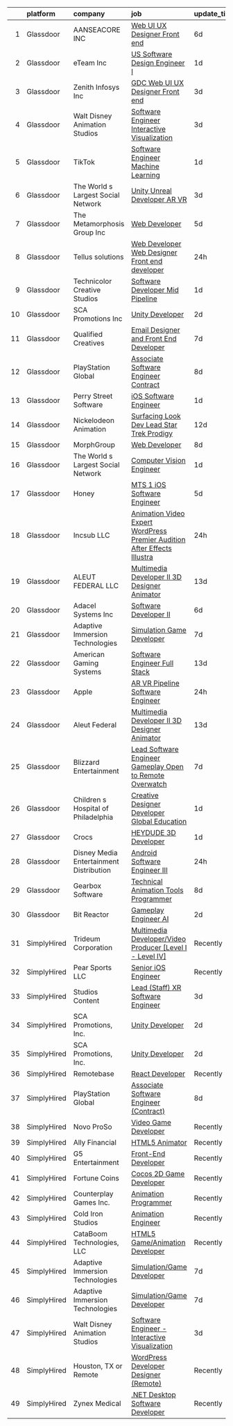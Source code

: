 

|    | platform    | company                                   | job                                                                                                                                                                                                                                                                                                                                                                                                                                                                                                                                                                                                                                                                                                                                                                                                                                                                                                                                                                                                                                                                                                                                                                                                                                                                                                                                                    | update_time   | location             |
|---:|:------------|:------------------------------------------|:-------------------------------------------------------------------------------------------------------------------------------------------------------------------------------------------------------------------------------------------------------------------------------------------------------------------------------------------------------------------------------------------------------------------------------------------------------------------------------------------------------------------------------------------------------------------------------------------------------------------------------------------------------------------------------------------------------------------------------------------------------------------------------------------------------------------------------------------------------------------------------------------------------------------------------------------------------------------------------------------------------------------------------------------------------------------------------------------------------------------------------------------------------------------------------------------------------------------------------------------------------------------------------------------------------------------------------------------------------|:--------------|:---------------------|
|  1 | Glassdoor   | AANSEACORE INC                            | [Web UI UX Designer  Front end ](https://www.glassdoor.com/partner/jobListing.htm?pos=130&ao=1136043&s=58&guid=0000018267a1f14faf3dd4746ba91035&src=GD_JOB_AD&t=SR&vt=w&ea=1&cs=1_389a6357&cb=1659596042907&jobListingId=1008035316079&jrtk=3-0-1g9jq3sbqkhr3801-1g9jq3scdia2b801-5106f7da2ec6d67c-)                                                                                                                                                                                                                                                                                                                                                                                                                                                                                                                                                                                                                                                                                                                                                                                                                                                                                                                                                                                                                                                   | 6d            | Atlanta, GA          |
|  2 | Glassdoor   | eTeam Inc                                 | [US Software Design Engineer I](https://www.glassdoor.com/partner/jobListing.htm?pos=129&ao=1136043&s=58&guid=0000018267a1f14faf3dd4746ba91035&src=GD_JOB_AD&t=SR&vt=w&cs=1_7bfaae60&cb=1659596042907&jobListingId=1008047154137&jrtk=3-0-1g9jq3sbqkhr3801-1g9jq3scdia2b801-6187570fbdecb288-)                                                                                                                                                                                                                                                                                                                                                                                                                                                                                                                                                                                                                                                                                                                                                                                                                                                                                                                                                                                                                                                         | 1d            | Alpharetta, GA       |
|  3 | Glassdoor   | Zenith Infosys Inc                        | [GDC Web UI UX Designer  Front end ](https://www.glassdoor.com/partner/jobListing.htm?pos=123&ao=1136043&s=58&guid=0000018267a1f14faf3dd4746ba91035&src=GD_JOB_AD&t=SR&vt=w&ea=1&cs=1_6455a3b8&cb=1659596042907&jobListingId=1008041417598&jrtk=3-0-1g9jq3sbqkhr3801-1g9jq3scdia2b801-1211e4909ad2be09-)                                                                                                                                                                                                                                                                                                                                                                                                                                                                                                                                                                                                                                                                                                                                                                                                                                                                                                                                                                                                                                               | 3d            | Atlanta, GA          |
|  4 | Glassdoor   | Walt Disney Animation Studios             | [Software Engineer   Interactive Visualization](https://www.glassdoor.com/partner/jobListing.htm?pos=103&ao=1110586&s=58&guid=0000018267a1f14faf3dd4746ba91035&src=GD_JOB_AD&t=SR&vt=w&cs=1_97ea7dc8&cb=1659596042900&jobListingId=1008041989274&cpc=21001CD36CB5FE0E&jrtk=3-0-1g9jq3sbqkhr3801-1g9jq3scdia2b801-eef8771ebd5cea44--6NYlbfkN0DAFTyt7pbDCC2JPO79CSdi1dIb81yjczP5qsKcZIxgiYm3-7g-689UM0rgypL64coUF2m2BeEUmxbx2zBMC0AKfSSb7ASF1UkNJ4gFrFlq882T0h1-_8ZQBImv7aDp0VvsK0gw7HlXE6ZDeQqbJUOH_wmfPAPBU-O03DmvU9azP1C07FY1MIm_HAINMFmgZGZwO9RcWhA2m9f9Ny1mW6bhQaLzUZa2yojG7LstFfZAmBevJX77-xMyNO-vF7UHntJEo6kDdrQJhbAgp0AZ4_2Id-VCzvTM8ckopjpd8-N1ndxisCZIHsTHHoEcQaCMfBimwBCHmfyTemFmR6nLRvG81dwkfAz1KlhH8PT6Ur5Sf41-1hTuDlqaTdfw4cCB5R9GrHZk-E0DXYXL6vRTPw6qxrE9QlnbSC6E8nyhw1RsNWvW0nPDJYezYRbxvxnU7pkUSKKlA9exXg%3D%3D)                                                                                                                                                                                                                                                                                                                                                                                                                                                                                                                        | 3d            | Burbank, CA          |
|  5 | Glassdoor   | TikTok                                    | [Software Engineer  Machine Learning](https://www.glassdoor.com/partner/jobListing.htm?pos=112&ao=1136043&s=58&guid=0000018267a1f14faf3dd4746ba91035&src=GD_JOB_AD&t=SR&vt=w&cs=1_87cd93d6&cb=1659596042901&jobListingId=1008048608445&jrtk=3-0-1g9jq3sbqkhr3801-1g9jq3scdia2b801-3abf7731aa25eaea-)                                                                                                                                                                                                                                                                                                                                                                                                                                                                                                                                                                                                                                                                                                                                                                                                                                                                                                                                                                                                                                                   | 1d            | Mountain View, CA    |
|  6 | Glassdoor   | The World s Largest Social Network        | [Unity Unreal Developer  AR VR ](https://www.glassdoor.com/partner/jobListing.htm?pos=104&ao=1110586&s=58&guid=0000018267a1f14faf3dd4746ba91035&src=GD_JOB_AD&t=SR&vt=w&ea=1&cs=1_c6bfefb7&cb=1659596042901&jobListingId=1008042375696&cpc=D69957E0862862E0&jrtk=3-0-1g9jq3sbqkhr3801-1g9jq3scdia2b801-f494ee243d38d501--6NYlbfkN0DSgjPPcnEdvoK3uuxfISLALE6pB1FR7YSHOr_tSg5_QGIhoz_2VqUepdcKLBLI_zRVnZbHpaOUUg4zxA3YNJqfgCq-9o0liKzrVYmTrr_XDVnqIg3IFXNOjuKyMfftGZmcup85RVP1_M3P6WAr9I7CFCQ97cF5i0P5r4PJSMbs2tcTlq4Tns3828ryMbok2VA983uLDWnBnzYUcEjzTkDrrcrBfvVh2Kk0IkHxcvqM5yJuhrJPZkx9VUpX5x6x7kqabPZZQcIs_1KeecxUOriFZ_0u97m6NigLjuhjwV1GIBKrW2flH7qh_wXI-sBaqCL8JaU9qSyrWEqSuTOjZkmOdzi7f5lhubdHNgIzEmhrxSqQB_tD8VWqTi9GKRHCka-A33E3sporIlK-vpw2Pijzu8JFjt-qM_435D_cKxN0u4_ZCC7BV5j2PP7kO1WUrRu825keALAONOwSeXOqhJR0TRL644YXUfuGnM_YyP89ePyB7D1JT36r7TgZ0dePrS4XFZVMgRYkIXeFPz5wNh6Fo34q3NVi3IdeFJm_BpXc9iPQp26TE6fbbg6Xp8_IdjMYEo5DPgfXF4lTR3mxk5KC)                                                                                                                                                                                                                                                                                                                                                                                              | 3d            | Sausalito, CA        |
|  7 | Glassdoor   | The Metamorphosis Group  Inc              | [Web Developer](https://www.glassdoor.com/partner/jobListing.htm?pos=108&ao=1136043&s=58&guid=0000018267a1f14faf3dd4746ba91035&src=GD_JOB_AD&t=SR&vt=w&ea=1&cs=1_11a9a0c9&cb=1659596042901&jobListingId=1008037368587&jrtk=3-0-1g9jq3sbqkhr3801-1g9jq3scdia2b801-116260a29a467ef5-)                                                                                                                                                                                                                                                                                                                                                                                                                                                                                                                                                                                                                                                                                                                                                                                                                                                                                                                                                                                                                                                                    | 5d            | McLean, VA           |
|  8 | Glassdoor   | Tellus solutions                          | [Web Developer   Web Designer Front end developer](https://www.glassdoor.com/partner/jobListing.htm?pos=117&ao=1136043&s=58&guid=0000018267a1f14faf3dd4746ba91035&src=GD_JOB_AD&t=SR&vt=w&ea=1&cs=1_7da22c54&cb=1659596042902&jobListingId=1008050512122&jrtk=3-0-1g9jq3sbqkhr3801-1g9jq3scdia2b801-26e6073a178e7388-)                                                                                                                                                                                                                                                                                                                                                                                                                                                                                                                                                                                                                                                                                                                                                                                                                                                                                                                                                                                                                                 | 24h           | Mettawa, IL          |
|  9 | Glassdoor   | Technicolor Creative Studios              | [Software Developer  Mid    Pipeline](https://www.glassdoor.com/partner/jobListing.htm?pos=111&ao=1136043&s=58&guid=0000018267a1f14faf3dd4746ba91035&src=GD_JOB_AD&t=SR&vt=w&cs=1_761669d4&cb=1659596042901&jobListingId=1008049020646&jrtk=3-0-1g9jq3sbqkhr3801-1g9jq3scdia2b801-47806232e16ec4ef-)                                                                                                                                                                                                                                                                                                                                                                                                                                                                                                                                                                                                                                                                                                                                                                                                                                                                                                                                                                                                                                                   | 1d            | Los Angeles, CA      |
| 10 | Glassdoor   | SCA Promotions  Inc                       | [Unity Developer](https://www.glassdoor.com/partner/jobListing.htm?pos=101&ao=1110586&s=58&guid=0000018267a1f14faf3dd4746ba91035&src=GD_JOB_AD&t=SR&vt=w&ea=1&cs=1_c793a90d&cb=1659596042900&jobListingId=1008044540481&cpc=1641D5D5536C06B6&jrtk=3-0-1g9jq3sbqkhr3801-1g9jq3scdia2b801-8d5fbf2228f1c08e--6NYlbfkN0CGk2nZkYo_9FB79XId18OpQDHY6g94ONhdUJpB4SBwer5q8kV_jzNpveeNS5OfFTS-zbA0Ccrb2PfPN4L4axPFku2_b8ZVmNT_fx9zWAQo0ML6qy8w53ry5sZ122YUK8nYYZNiHhQd8jJnxpNJPefAOCesyVSmE3lPK2FkETtpKEkqYNQKBEtkAcdsrC1d1r3wBdj_XiQlEKlmuDPL7p36pmzWE1v-4CtfgZ_B6fWvztNybcAQowDJ3o81Y-Uyedu6UPUDJUdMY1krdGsWtTSiO-Y_d1nBaBEhfWoojystOLtlM6XDePsLcby-E0q3Iptyvj5KCS4b7S7HRcdgaG7DoA2W08uSdDNa6x2pvphnnBmP7DvSvvXhqiVxHmHk1wskpCn5NPUqoOyqMFLRlyJEm4AVg4HKiESp6uvubyAaROFYXzSYowJuBHZXIyXRBypqP811oy4t9RypzQ9xlaVwkNzJH1HTNulsvG9guKiscM6ZDdW0Gnt59DwzNRCgUmU%3D)                                                                                                                                                                                                                                                                                                                                                                                                                                                                                               | 2d            | Dallas, TX           |
| 11 | Glassdoor   | Qualified Creatives                       | [Email Designer and Front End Developer](https://www.glassdoor.com/partner/jobListing.htm?pos=121&ao=1136043&s=58&guid=0000018267a1f14faf3dd4746ba91035&src=GD_JOB_AD&t=SR&vt=w&ea=1&cs=1_0da96419&cb=1659596042906&jobListingId=1008033137025&jrtk=3-0-1g9jq3sbqkhr3801-1g9jq3scdia2b801-7ca1089cb3beb639-)                                                                                                                                                                                                                                                                                                                                                                                                                                                                                                                                                                                                                                                                                                                                                                                                                                                                                                                                                                                                                                           | 7d            | Fort Lauderdale, FL  |
| 12 | Glassdoor   | PlayStation Global                        | [Associate Software Engineer  Contract ](https://www.glassdoor.com/partner/jobListing.htm?pos=113&ao=1136043&s=58&guid=0000018267a1f14faf3dd4746ba91035&src=GD_JOB_AD&t=SR&vt=w&ea=1&cs=1_cdeea0b6&cb=1659596042901&jobListingId=1008031450587&jrtk=3-0-1g9jq3sbqkhr3801-1g9jq3scdia2b801-03ce7458d3a9f208-)                                                                                                                                                                                                                                                                                                                                                                                                                                                                                                                                                                                                                                                                                                                                                                                                                                                                                                                                                                                                                                           | 8d            | San Diego, CA        |
| 13 | Glassdoor   | Perry Street Software                     | [iOS Software Engineer](https://www.glassdoor.com/partner/jobListing.htm?pos=107&ao=1110586&s=58&guid=0000018267a1f14faf3dd4746ba91035&src=GD_JOB_AD&t=SR&vt=w&cs=1_2bf7b3c9&cb=1659596042901&jobListingId=1008048418126&cpc=654405A9B1E0A9F5&jrtk=3-0-1g9jq3sbqkhr3801-1g9jq3scdia2b801-5617e6d11ba572a4--6NYlbfkN0DG4ntHtB_rMsnfhgmnSvK2brktLme1L4SiDeJjQ-izrVOLqRJ5-yjEjDkpeVLIPLJWrZtAar6viObD-m9-cPEn8VW5VO5EnwQAocKezS3YIIvwf5KiCQjHXBnINYVELZF-28EX2licSzwqnaBB0BPQVb8MDdf9MH5uwTzkO7Ug1zJEdD514YZno7c8HKeXJyl20wPjoxJTQ468prqhqe85L_IWa4NBYqvKOyEG9hQe-TXnNRM6agGrAP-xQvr2Ug5KVExZmbjgv8e8txG7MJQ9DUwwydgIfIm-p4ns70_JVYSosX-KPyzAer8zWUUzExGTUYHfrI-M0jVe4LHdKX7fVk260mJePN-8CHub6jMeJGElGg2ipAw3yfnf9mQUbV70r0JN5nredkEy-oDGeZWoviJHIt1kjatOCgNYUX5e8b_5yGIYDkzXzwwa906RdgRsD8F1UcE6E2aBVG75INy275QFaWYuZB-VxOyMeIwTn_P8Letw7oXYdWOXv771dMjIA1h67zfPapmp9ElTSYaLRJ9D2i9SzFT0qx06RESkAT6T9wE0dZOcFqPppLUQ1B3gGHMj9Ko2IeTZncC5yJw_66mv07AipRfXwHHppvV07rjJCqmEKg6TEjpSB4Igq_mAVSHZaOx2Sq-mM9vPX-uVap1uQXlgDbeTWv96suLJM1h1pZm1tiS2VhBS8y88L6ushAHdpNF_8vb1bDsNGaC05Eb7CgcqN8VcG0xv3R7y21V2E8bIBq830soX7upiwK6xBerQWAYpZsPbcIHHIST1IjAteXPNmky5VkUmHmB1gEfNIIAfPVRJYlEWZVmjgiHyooHAxOrDA7YwIVc0ut_45Y0fLLiISVlDr_SM6yRrsYMHtbDjkiCtlVhNSG36f086e06vCP8FjOwn85RvkXWNzKU9yOwV0GToGC6LZZDif5QV_VTpSdKlbnm2AS1q5DQ%3D)                              | 1d            | New York, NY         |
| 14 | Glassdoor   | Nickelodeon Animation                     | [Surfacing Look Dev Lead  Star Trek  Prodigy ](https://www.glassdoor.com/partner/jobListing.htm?pos=119&ao=1136043&s=58&guid=0000018267a1f14faf3dd4746ba91035&src=GD_JOB_AD&t=SR&vt=w&cs=1_081d4e47&cb=1659596042902&jobListingId=1008024027910&jrtk=3-0-1g9jq3sbqkhr3801-1g9jq3scdia2b801-b6191067f595f254-)                                                                                                                                                                                                                                                                                                                                                                                                                                                                                                                                                                                                                                                                                                                                                                                                                                                                                                                                                                                                                                          | 12d           | Burbank, CA          |
| 15 | Glassdoor   | MorphGroup                                | [Web Developer](https://www.glassdoor.com/partner/jobListing.htm?pos=115&ao=1136043&s=58&guid=0000018267a1f14faf3dd4746ba91035&src=GD_JOB_AD&t=SR&vt=w&ea=1&cs=1_1bbf5cf1&cb=1659596042901&jobListingId=1008032025394&jrtk=3-0-1g9jq3sbqkhr3801-1g9jq3scdia2b801-7a3edc92aa0afc92-)                                                                                                                                                                                                                                                                                                                                                                                                                                                                                                                                                                                                                                                                                                                                                                                                                                                                                                                                                                                                                                                                    | 8d            | Chantilly, VA        |
| 16 | Glassdoor   | The World s Largest Social Network        | [Computer Vision Engineer](https://www.glassdoor.com/partner/jobListing.htm?pos=106&ao=1110586&s=58&guid=0000018267a1f14faf3dd4746ba91035&src=GD_JOB_AD&t=SR&vt=w&ea=1&cs=1_67bce6b8&cb=1659596042901&jobListingId=1008048926964&cpc=56C4EA4A1A191A49&jrtk=3-0-1g9jq3sbqkhr3801-1g9jq3scdia2b801-f2859ed9ca70d070--6NYlbfkN0DSgjPPcnEdvoK3uuxfISLALE6pB1FR7YSHOr_tSg5_QGIhoz_2VqUepdcKLBLI_zTQDUXKUWfMuJ8z4wGJWjPLlNhIC6-QLzZ2SD_BdvGPrlGHcV-JY8TfpqZv30Bo9kNQZz3Akks__UOuOXncoch98-oHmC6PsX_rYPDxgKR8Hs6vhDf2KT8Uw4s-gmoy53_hcFaA4OLI-bVpDQa6XS9C8TTKYOt5h5zNxO_j4PJaGyieDFdYK7EaicEElH3nS-qwJvc84I1ye5crKXXYdoBDcodpcv9cfQAMREZ64U2oLyhDKycI4HGuDPM3jUrCZxnyi1eGhSjnceuBCvgg9aMNiG5SpvdXfObkz6cZfOHD4OVS9T26JwDAeabn2JcFDJMC5XR6QtABlowRvwUgLneMKXupFJeqzFj6Uy3-MAo0RyE9artcAUDkm_mKpR9V_U0RjYf4Mea7q6CxuPaFd1LE8Sp0ZNazzSnKdus8IP5oz6JU3nisYOxQuBtaLprdrtQ8ZO1e4D5qqjpLskg2g0clX1brhwMr4PLAuLTXRe9z5EgcPQ_CN_HSk2DaKzNFEsyCGInqiDdp9d1AU6b19t-K)                                                                                                                                                                                                                                                                                                                                                                                                    | 1d            | Houston, TX          |
| 17 | Glassdoor   | Honey                                     | [MTS 1  iOS Software Engineer](https://www.glassdoor.com/partner/jobListing.htm?pos=128&ao=1136043&s=58&guid=0000018267a1f14faf3dd4746ba91035&src=GD_JOB_AD&t=SR&vt=w&cs=1_7acd392d&cb=1659596042907&jobListingId=1008038704373&jrtk=3-0-1g9jq3sbqkhr3801-1g9jq3scdia2b801-bcd61e28757b375e-)                                                                                                                                                                                                                                                                                                                                                                                                                                                                                                                                                                                                                                                                                                                                                                                                                                                                                                                                                                                                                                                          | 5d            | Texas                |
| 18 | Glassdoor   | Incsub  LLC                               | [Animation   Video Expert  WordPress Premier Audition After Effects Illustra](https://www.glassdoor.com/partner/jobListing.htm?pos=109&ao=1136043&s=58&guid=0000018267a1f14faf3dd4746ba91035&src=GD_JOB_AD&t=SR&vt=w&ea=1&cs=1_1fd97a3b&cb=1659596042901&jobListingId=1008049876304&jrtk=3-0-1g9jq3sbqkhr3801-1g9jq3scdia2b801-19b106ac8b875f2f-)                                                                                                                                                                                                                                                                                                                                                                                                                                                                                                                                                                                                                                                                                                                                                                                                                                                                                                                                                                                                      | 24h           | Remote               |
| 19 | Glassdoor   | ALEUT FEDERAL LLC                         | [Multimedia Developer II   3D Designer Animator](https://www.glassdoor.com/partner/jobListing.htm?pos=125&ao=1136043&s=58&guid=0000018267a1f14faf3dd4746ba91035&src=GD_JOB_AD&t=SR&vt=w&ea=1&cs=1_80188391&cb=1659596042907&jobListingId=1008020532641&jrtk=3-0-1g9jq3sbqkhr3801-1g9jq3scdia2b801-6861b7da3f143f87-)                                                                                                                                                                                                                                                                                                                                                                                                                                                                                                                                                                                                                                                                                                                                                                                                                                                                                                                                                                                                                                   | 13d           | Colorado Springs, CO |
| 20 | Glassdoor   | Adacel Systems Inc                        | [Software Developer II](https://www.glassdoor.com/partner/jobListing.htm?pos=116&ao=1136043&s=58&guid=0000018267a1f14faf3dd4746ba91035&src=GD_JOB_AD&t=SR&vt=w&ea=1&cs=1_d788ea79&cb=1659596042902&jobListingId=1008035461816&jrtk=3-0-1g9jq3sbqkhr3801-1g9jq3scdia2b801-b2f58a6daf0206d2-)                                                                                                                                                                                                                                                                                                                                                                                                                                                                                                                                                                                                                                                                                                                                                                                                                                                                                                                                                                                                                                                            | 6d            | Orlando, FL          |
| 21 | Glassdoor   | Adaptive Immersion Technologies           | [Simulation Game Developer](https://www.glassdoor.com/partner/jobListing.htm?pos=102&ao=1110586&s=58&guid=0000018267a1f14faf3dd4746ba91035&src=GD_JOB_AD&t=SR&vt=w&ea=1&cs=1_75261979&cb=1659596042900&jobListingId=1008033134992&cpc=C4A69CCDBB3B9599&jrtk=3-0-1g9jq3sbqkhr3801-1g9jq3scdia2b801-8696b9e614df0506--6NYlbfkN0Ah9U34QtNT-Rg7ow0I6j33eRcaaM9l7k5iW_6MlROAU0HQnuUL2uxLKSiskT1dvNKJrLJNOcVfRYh6zJkw4erGg5h66n8ksKwr6mUwUADIHrzs_MmvP5G2FHV5Qsh4jlJ6hb429Zq0t_uQi2QjuGsQrYuVHVmrbkVoaVQkHIdGtPuDinc7CtWL0V7Omp8Ej6cYrGdHgAn4JHig8MrdJJJ1WsgVEH6z5WpXfOBaOFAJNn9wmc2eNcrZGRN-jFxEoFeWkErdIoZys5PccfCHcWfxcrZjB9fUnMMgbZXCeXKz2YFQozoQtBucPZuf14cpEbhvKmVl-jDyRuXR24JNwtfXSoCXooD51t6TFaN7QGc-wzbXuoWCA98oqq-7wY-HuL9UtZFF7GwlL8SpbCb-4R9U9ygU48FqRLAluuKZ4PIno-sBUPNkQI7Xv-DM_H-8HGuSywJutB4GNHPjjSIpQna1_9G5ho83DmhEVwWlB6ANqcfaTiqAgrwWgbqBsEXwzyo%3D)                                                                                                                                                                                                                                                                                                                                                                                                                                                                                     | 7d            | Remote               |
| 22 | Glassdoor   | American Gaming Systems                   | [Software Engineer  Full Stack](https://www.glassdoor.com/partner/jobListing.htm?pos=126&ao=1136043&s=58&guid=0000018267a1f14faf3dd4746ba91035&src=GD_JOB_AD&t=SR&vt=w&ea=1&cs=1_49d47e8d&cb=1659596042907&jobListingId=1008020315834&jrtk=3-0-1g9jq3sbqkhr3801-1g9jq3scdia2b801-ad23a8b086062761-)                                                                                                                                                                                                                                                                                                                                                                                                                                                                                                                                                                                                                                                                                                                                                                                                                                                                                                                                                                                                                                                    | 13d           | Atlanta, GA          |
| 23 | Glassdoor   | Apple                                     | [AR VR Pipeline Software Engineer](https://www.glassdoor.com/partner/jobListing.htm?pos=105&ao=1110586&s=58&guid=0000018267a1f14faf3dd4746ba91035&src=GD_JOB_AD&t=SR&vt=w&cs=1_992b3f30&cb=1659596042901&jobListingId=1008051420202&cpc=AC285F3A3ECA6BB0&jrtk=3-0-1g9jq3sbqkhr3801-1g9jq3scdia2b801-e589d102ade852dd--6NYlbfkN0BvKrLyj5gPmtZO9T8euul8TCxuuKNOtzRJOomxnwSEodTz2Bc-sPZlt2Zgji_QUXFCHiFzCn9WCnCqcsKwU5x_xdOwXNXaI_kSa_WTFrV_IQYS1SetIbbPa4A1_0L1TPsbFnyoAdf1t4Ni5i7vyXL-GzxE2ILYV30u8DoL3dt5Z2IyM0hXtOqb2tQXd0KpQWe2I4HYmFbNJDPWmo-pbGAChDCY1F24JE1U36hPF9KIrEffZIXerslbtJq1-PYZFKQ1oHVDNOfvOgokPLTy_RNDru6iFOoQ0HyrSF6HGUphFQgBU10OhmN63IPY1ZOoLy8T0UdcKLL4E7HmrpbaIoy7XgmBjDFR66L44lcwmT746cRZ9F452XdOnsti5Y3QEWlrNC0paAmQaW2Ej49LZfDAW9jklZY02rotCR0PT2f-9cNCgHU46_F5XwzK1Y7rNk6uVgjpLBjbZfiWFFgyEow12p0TElN-Is9Nw0t5UUO9NddTGzU71_FgJbe015X1Y97ph8weqtBwR6_myFaTznYpmGTBu_jeMd_BSO09aYEcS2V-DVLjmIGKZfnN1b1k-MQNwRziu_GrzJWNhwjCX01zOCoHgulavxLLUfNFCF6PLV3H_8YziHmRVas13srLG3zbC6VNC8y0JftANlJdX3GXGXbMcAhd-Wnh2mTCpI4V5ICeZfOMJOHfPhu5u_JyMrQvbrtMg4EOcFSQqJ09QX99orgDtjK_vL099fUi6K1hzUuWzlw5JZ7Kj2lMnAMJD7uEBvuu3G9JM8Tw9Qe0dg78B_i9biekmqF6KxrlaLXkUJdPlxOwLHH0hya5w9nQsRkeXnZ4BWNBEF7dCkyweeBs2U8QBj-rzmv_1GbaCtr24ohuGzPI61qmUDaZ9of1mrwYuAu47ixL4ngccz6lGHjq0s21J2cU8cCRrMhRTbRAm1lGhhfA373h7KYqvTu72ej5l6w7U2pCSVTwodOMZdPX) | 24h           | Cupertino, CA        |
| 24 | Glassdoor   | Aleut Federal                             | [Multimedia Developer II   3D Designer Animator](https://www.glassdoor.com/partner/jobListing.htm?pos=127&ao=1136043&s=58&guid=0000018267a1f14faf3dd4746ba91035&src=GD_JOB_AD&t=SR&vt=w&cs=1_d8cb3132&cb=1659596042907&jobListingId=1008021020998&jrtk=3-0-1g9jq3sbqkhr3801-1g9jq3scdia2b801-3aa78bb73d048592-)                                                                                                                                                                                                                                                                                                                                                                                                                                                                                                                                                                                                                                                                                                                                                                                                                                                                                                                                                                                                                                        | 13d           | Colorado Springs, CO |
| 25 | Glassdoor   | Blizzard Entertainment                    | [Lead Software Engineer  Gameplay  Open to Remote    Overwatch](https://www.glassdoor.com/partner/jobListing.htm?pos=124&ao=1136043&s=58&guid=0000018267a1f14faf3dd4746ba91035&src=GD_JOB_AD&t=SR&vt=w&cs=1_92ef6c65&cb=1659596042907&jobListingId=1008033525660&jrtk=3-0-1g9jq3sbqkhr3801-1g9jq3scdia2b801-3fbcedc13dc51f81-)                                                                                                                                                                                                                                                                                                                                                                                                                                                                                                                                                                                                                                                                                                                                                                                                                                                                                                                                                                                                                         | 7d            | Irvine, CA           |
| 26 | Glassdoor   | Children s Hospital of Philadelphia       | [Creative Designer Developer   Global Education](https://www.glassdoor.com/partner/jobListing.htm?pos=114&ao=1136043&s=58&guid=0000018267a1f14faf3dd4746ba91035&src=GD_JOB_AD&t=SR&vt=w&cs=1_f072c16f&cb=1659596042904&jobListingId=1008047525869&jrtk=3-0-1g9jq3sbqkhr3801-1g9jq3scdia2b801-0e729ca8e5ee00a8-)                                                                                                                                                                                                                                                                                                                                                                                                                                                                                                                                                                                                                                                                                                                                                                                                                                                                                                                                                                                                                                        | 1d            | Philadelphia, PA     |
| 27 | Glassdoor   | Crocs                                     | [HEYDUDE  3D Developer](https://www.glassdoor.com/partner/jobListing.htm?pos=110&ao=1136043&s=58&guid=0000018267a1f14faf3dd4746ba91035&src=GD_JOB_AD&t=SR&vt=w&cs=1_fdc5a8a7&cb=1659596042901&jobListingId=1008047559303&jrtk=3-0-1g9jq3sbqkhr3801-1g9jq3scdia2b801-b3f3e6de35ba6173-)                                                                                                                                                                                                                                                                                                                                                                                                                                                                                                                                                                                                                                                                                                                                                                                                                                                                                                                                                                                                                                                                 | 1d            | Westwood, MA         |
| 28 | Glassdoor   | Disney Media   Entertainment Distribution | [Android Software Engineer III](https://www.glassdoor.com/partner/jobListing.htm?pos=118&ao=1136043&s=58&guid=0000018267a1f14faf3dd4746ba91035&src=GD_JOB_AD&t=SR&vt=w&cs=1_4dbd3be7&cb=1659596042902&jobListingId=1008049869167&jrtk=3-0-1g9jq3sbqkhr3801-1g9jq3scdia2b801-2ae43db79db18537-)                                                                                                                                                                                                                                                                                                                                                                                                                                                                                                                                                                                                                                                                                                                                                                                                                                                                                                                                                                                                                                                         | 24h           | San Francisco, CA    |
| 29 | Glassdoor   | Gearbox Software                          | [Technical Animation Tools Programmer](https://www.glassdoor.com/partner/jobListing.htm?pos=122&ao=1136043&s=58&guid=0000018267a1f14faf3dd4746ba91035&src=GD_JOB_AD&t=SR&vt=w&ea=1&cs=1_55639318&cb=1659596042907&jobListingId=1008029963137&jrtk=3-0-1g9jq3sbqkhr3801-1g9jq3scdia2b801-6d93732b1841f5c1-)                                                                                                                                                                                                                                                                                                                                                                                                                                                                                                                                                                                                                                                                                                                                                                                                                                                                                                                                                                                                                                             | 8d            | Frisco, TX           |
| 30 | Glassdoor   | Bit Reactor                               | [Gameplay Engineer  AI ](https://www.glassdoor.com/partner/jobListing.htm?pos=120&ao=1136043&s=58&guid=0000018267a1f14faf3dd4746ba91035&src=GD_JOB_AD&t=SR&vt=w&cs=1_daa57ee6&cb=1659596042905&jobListingId=1008045602981&jrtk=3-0-1g9jq3sbqkhr3801-1g9jq3scdia2b801-4710f37713716094-)                                                                                                                                                                                                                                                                                                                                                                                                                                                                                                                                                                                                                                                                                                                                                                                                                                                                                                                                                                                                                                                                | 2d            | Maryland             |
| 31 | SimplyHired | Trideum Corporation                       | [Multimedia Developer/Video Producer [Level I - Level IV]](https://www.simplyhired.com/job/8dfMOgpu3iGje99mRpARvzGM-exCiz0AnstPyBlPgWfwP2_YdDcg_g?q=animation+developer)                                                                                                                                                                                                                                                                                                                                                                                                                                                                                                                                                                                                                                                                                                                                                                                                                                                                                                                                                                                                                                                                                                                                                                               | Recently      | Fort Sam Houston, TX |
| 32 | SimplyHired | Pear Sports LLC                           | [Senior iOS Engineer](https://www.simplyhired.com/job/ogE_FKcrmOauLNW0WPOvD_K_Rc_YLFLOi7yqUsR0pGeMMVeNCusxUw?q=animation+developer)                                                                                                                                                                                                                                                                                                                                                                                                                                                                                                                                                                                                                                                                                                                                                                                                                                                                                                                                                                                                                                                                                                                                                                                                                    | Recently      | Remote               |
| 33 | SimplyHired | Studios Content                           | [Lead (Staff) XR Software Engineer](https://www.simplyhired.com/job/AtJOLI94RkomHp9LZsm4ox_Q1NCvRjUgdPk7yNIIFZOdLVSyiXEBSA?q=animation+developer)                                                                                                                                                                                                                                                                                                                                                                                                                                                                                                                                                                                                                                                                                                                                                                                                                                                                                                                                                                                                                                                                                                                                                                                                      | 3d            | Glendale, CA         |
| 34 | SimplyHired | SCA Promotions, Inc.                      | [Unity Developer](https://www.simplyhired.com/job/HmRGXVQyCjxrIJT17t5pkCAHXL1igKpORhwf2i44IN6WAaULaBHeIw?q=animation+developer)                                                                                                                                                                                                                                                                                                                                                                                                                                                                                                                                                                                                                                                                                                                                                                                                                                                                                                                                                                                                                                                                                                                                                                                                                        | 2d            | Dallas, TX           |
| 35 | SimplyHired | SCA Promotions, Inc.                      | [Unity Developer](https://www.simplyhired.com/job/HmRGXVQyCjxrIJT17t5pkCAHXL1igKpORhwf2i44IN6WAaULaBHeIw?q=animation+developer)                                                                                                                                                                                                                                                                                                                                                                                                                                                                                                                                                                                                                                                                                                                                                                                                                                                                                                                                                                                                                                                                                                                                                                                                                        | 2d            | Dallas, TX           |
| 36 | SimplyHired | Remotebase                                | [React Developer](https://www.simplyhired.com/job/ld6TNVdESPm10EhPZOY2CAZ-jIWI8guBJyi5U4oNa9yu-qrl1oPzxw?q=animation+developer)                                                                                                                                                                                                                                                                                                                                                                                                                                                                                                                                                                                                                                                                                                                                                                                                                                                                                                                                                                                                                                                                                                                                                                                                                        | Recently      | United States        |
| 37 | SimplyHired | PlayStation Global                        | [Associate Software Engineer (Contract)](https://www.simplyhired.com/job/SzV7FfkdI6lT1EJila8fCMDsbFAM6pifbkrMdwSfRviQ3_6vb73S5g?q=animation+developer)                                                                                                                                                                                                                                                                                                                                                                                                                                                                                                                                                                                                                                                                                                                                                                                                                                                                                                                                                                                                                                                                                                                                                                                                 | 8d            | San Diego, CA        |
| 38 | SimplyHired | Novo ProSo                                | [Video Game Developer](https://www.simplyhired.com/job/AS_RVkKzbpZe9hmYQoSTRcdyU_xw3kSxk9ZoUP7tOns3El3f_1x1TQ?q=animation+developer)                                                                                                                                                                                                                                                                                                                                                                                                                                                                                                                                                                                                                                                                                                                                                                                                                                                                                                                                                                                                                                                                                                                                                                                                                   | Recently      | Warrensburg, MO      |
| 39 | SimplyHired | Ally Financial                            | [HTML5 Animator](https://www.simplyhired.com/job/nALAXYnSAULwPR4KKgCZeqMUxMlWYaSjM_gmb7Oh6XqDXaVFXYnmZg?q=animation+developer)                                                                                                                                                                                                                                                                                                                                                                                                                                                                                                                                                                                                                                                                                                                                                                                                                                                                                                                                                                                                                                                                                                                                                                                                                         | Recently      | Charlotte, NC        |
| 40 | SimplyHired | G5 Entertainment                          | [Front-End Developer](https://www.simplyhired.com/job/zKfcymdm3jmvJkBPXSuTDEK61tlLrs7TDRlx0PAnh1xsM9fx_-M9Zw?q=animation+developer)                                                                                                                                                                                                                                                                                                                                                                                                                                                                                                                                                                                                                                                                                                                                                                                                                                                                                                                                                                                                                                                                                                                                                                                                                    | Recently      | Remote               |
| 41 | SimplyHired | Fortune Coins                             | [Cocos 2D Game Developer](https://www.simplyhired.com/job/kBw9x8f9uFCyRtwg5kJb17iXBteY7dUA0MZCJQFWo5qCo8V6GuT-gQ?q=animation+developer)                                                                                                                                                                                                                                                                                                                                                                                                                                                                                                                                                                                                                                                                                                                                                                                                                                                                                                                                                                                                                                                                                                                                                                                                                | Recently      | Remote               |
| 42 | SimplyHired | Counterplay Games Inc.                    | [Animation Programmer](https://www.simplyhired.com/job/ja01lGWLinKLuR563KA6A4U8WQhuf1FHnXZkvmF_Ju9Z07Y3VkVtsQ?q=animation+developer)                                                                                                                                                                                                                                                                                                                                                                                                                                                                                                                                                                                                                                                                                                                                                                                                                                                                                                                                                                                                                                                                                                                                                                                                                   | Recently      | Remote               |
| 43 | SimplyHired | Cold Iron Studios                         | [Animation Engineer](https://www.simplyhired.com/job/_k9O-EHdSx8NESZMFWM66htNlUjbI1UCI5s37Wea0oYwUMx34VHqVg?q=animation+developer)                                                                                                                                                                                                                                                                                                                                                                                                                                                                                                                                                                                                                                                                                                                                                                                                                                                                                                                                                                                                                                                                                                                                                                                                                     | Recently      | Remote               |
| 44 | SimplyHired | CataBoom Technologies, LLC                | [HTML5 Game/Animation Developer](https://www.simplyhired.com/job/rcD9kqRruTFu3sLPN7RcYmKqhwYda35Xkfl4DXnDIh1VgwPtoMUoDw?q=animation+developer)                                                                                                                                                                                                                                                                                                                                                                                                                                                                                                                                                                                                                                                                                                                                                                                                                                                                                                                                                                                                                                                                                                                                                                                                         | Recently      | Richardson, TX       |
| 45 | SimplyHired | Adaptive Immersion Technologies           | [Simulation/Game Developer](https://www.simplyhired.com/job/xt1bXe-Hgg6UDhW6Brfrvkr_syP5woUD3sCZAgUi1qNYMM5Q28E2lw?q=animation+developer)                                                                                                                                                                                                                                                                                                                                                                                                                                                                                                                                                                                                                                                                                                                                                                                                                                                                                                                                                                                                                                                                                                                                                                                                              | 7d            | Remote               |
| 46 | SimplyHired | Adaptive Immersion Technologies           | [Simulation/Game Developer](https://www.simplyhired.com/job/xt1bXe-Hgg6UDhW6Brfrvkr_syP5woUD3sCZAgUi1qNYMM5Q28E2lw?q=animation+developer)                                                                                                                                                                                                                                                                                                                                                                                                                                                                                                                                                                                                                                                                                                                                                                                                                                                                                                                                                                                                                                                                                                                                                                                                              | 7d            | Remote               |
| 47 | SimplyHired | Walt Disney Animation Studios             | [Software Engineer - Interactive Visualization](https://www.simplyhired.com/job/6PVvJemDvjMhLzO0et80-waoS1opQ5r383ZWlKom5bFB_foTL1BX6w?q=animation+developer)                                                                                                                                                                                                                                                                                                                                                                                                                                                                                                                                                                                                                                                                                                                                                                                                                                                                                                                                                                                                                                                                                                                                                                                          | 3d            | Burbank, CA          |
| 48 | SimplyHired | Houston, TX or Remote                     | [WordPress Developer Designer (Remote)](https://www.simplyhired.com/job/h5NIRqnG6nzwtBLlFlrT64773r4CAOGZWfW6vATD8Z8CzAc7NchDIg?q=animation+developer)                                                                                                                                                                                                                                                                                                                                                                                                                                                                                                                                                                                                                                                                                                                                                                                                                                                                                                                                                                                                                                                                                                                                                                                                  | Recently      | The Woodlands, TX    |
| 49 | SimplyHired | Zynex Medical                             | [.NET Desktop Software Developer](https://www.simplyhired.com/job/CkZS4u7p1I92Dp42AUwS_a_ddjsrJw7_CNhZYtWMjYq5qdAiX22kGQ?q=animation+developer)                                                                                                                                                                                                                                                                                                                                                                                                                                                                                                                                                                                                                                                                                                                                                                                                                                                                                                                                                                                                                                                                                                                                                                                                        | Recently      | Englewood, CO        |